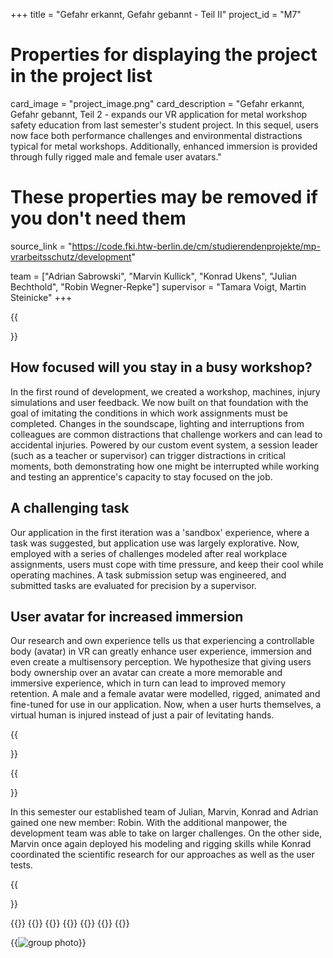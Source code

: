 +++
title = "Gefahr erkannt, Gefahr gebannt - Teil II"
project_id = "M7"

# Properties for displaying the project in the project list
card_image = "project_image.png"
card_description = "Gefahr erkannt, Gefahr gebannt, Teil 2 - expands our VR application for metal workshop safety education from last semester's student project. In this sequel, users now face both performance challenges and environmental distractions typical for metal workshops. Additionally, enhanced immersion is provided through fully rigged male and female user avatars."

# These properties may be removed if you don't need them
source_link = "https://code.fki.htw-berlin.de/cm/studierendenprojekte/mp-vrarbeitsschutz/development"

team = ["Adrian Sabrowski", "Marvin Kullick", "Konrad Ukens", "Julian Bechthold", "Robin Wegner-Repke"]
supervisor = "Tamara Voigt, Martin Steinicke"
+++

{{<section title="Summary">}}


How focused will you stay in a busy workshop?
------


In the first round of development, we created a workshop, machines, injury simulations and user feedback. We now built on that foundation with the goal of imitating the conditions in which work assignments must be completed. 
Changes in the soundscape, lighting and interruptions from colleagues are common distractions that challenge workers and can lead to accidental injuries. 
Powered by our custom event system, a session leader (such as a teacher or supervisor) can trigger distractions in critical moments, both demonstrating how one might be interrupted while working and testing an apprentice's capacity to stay focused on the job. 


A challenging task
------


Our application in the first iteration was a 'sandbox' experience, where a task was suggested, but application use was largely explorative. 
Now, employed with a series of challenges modeled after real workplace assignments, users must cope with time pressure, and keep their cool while operating machines. 
A task submission setup was engineered, and submitted tasks are evaluated for precision by a supervisor. 

User avatar for increased immersion
------


Our research and own experience tells us that experiencing a controllable body (avatar) in VR can greatly enhance user experience, immersion and even create a multisensory perception. 
We hypothesize that giving users body ownership over an avatar can create a more memorable and immersive experience, which in turn can lead to improved memory retention. 
A male and a female avatar were modelled, rigged, animated and fine-tuned for use in our application. 
Now, when a user hurts themselves, a virtual human is injured instead of just a pair of levitating hands.

{{</section >}}

{{<section title="The Team">}}

In this semester our established team of Julian, Marvin, Konrad and Adrian gained one new member: Robin. 
With the additional manpower, the development team was able to take on larger challenges. 
On the other side, Marvin once again deployed his modeling and rigging skills while Konrad coordinated the scientific research for our approaches as well as the user tests.

{{</section >}}

{{<gallery>}}
	{{<team-member image="adrian.jpg" name="Adrian Sabrowski">}}
	{{<team-member image="marvin.jpg" name="Marvin Kullick">}}
	{{<team-member image="julian.png" name="Julian Bechthold">}}
	{{<team-member image="konrad.jpg" name="Konrad Ukens">}}
	{{<team-member image="robin.jpg" name="Robin Wegner-Repke">}}
{{</gallery>}}

{{<image src="team.jpg" alt="group photo" caption="Group photo with our supervisor Tamara after the user test at the AVT">}}
